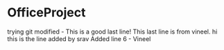 # OfficeProject
trying git
modified - This is a good last line!
This last line is from vineel.
hi this is the line added by srav
Added line 6 - Vineel
